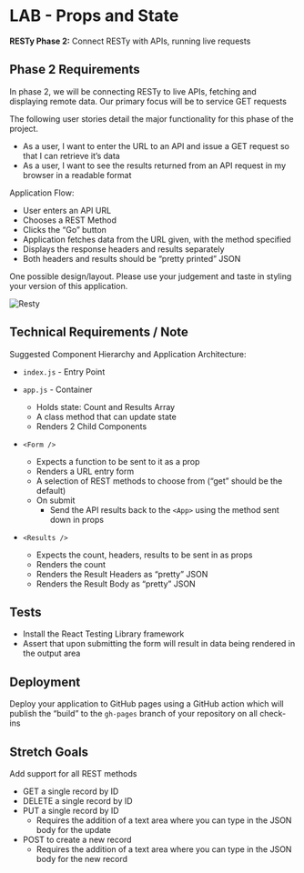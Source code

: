 # LAB - Props and State

**RESTy Phase 2:** Connect RESTy with APIs, running live requests

## Phase 2 Requirements

In phase 2, we will be connecting RESTy to live APIs, fetching and displaying remote data. Our primary focus will be to service GET requests

The following user stories detail the major functionality for this phase of the project.

- As a user, I want to enter the URL to an API and issue a GET request so that I can retrieve it’s data
- As a user, I want to see the results returned from an API request in my browser in a readable format

Application Flow:

- User enters an API URL
- Chooses a REST Method
- Clicks the “Go” button
- Application fetches data from the URL given, with the method specified
- Displays the response headers and results separately
- Both headers and results should be “pretty printed” JSON

One possible design/layout. Please use your judgement and taste in styling your version of this application.

![Resty](https://codefellows.github.io/code-401-javascript-guide/curriculum/class-27/lab/resty.png)

## Technical Requirements / Note

Suggested Component Hierarchy and Application Architecture:

- ```index.js``` - Entry Point
- ```app.js``` - Container
  - Holds state: Count and Results Array
  - A class method that can update state
  - Renders 2 Child Components

- ```<Form />```
  - Expects a function to be sent to it as a prop
  - Renders a URL entry form
  - A selection of REST methods to choose from (“get” should be the default)
  - On submit
    - Send the API results back to the ```<App>``` using the method sent down in props

- ```<Results />```
  - Expects the count, headers, results to be sent in as props
  - Renders the count
  - Renders the Result Headers as “pretty” JSON
  - Renders the Result Body as “pretty” JSON

## Tests

- Install the React Testing Library framework
- Assert that upon submitting the form will result in data being rendered in the output area

## Deployment

Deploy your application to GitHub pages using a GitHub action which will publish the “build” to the ```gh-pages``` branch of your repository on all check-ins

## Stretch Goals

Add support for all REST methods

- GET a single record by ID
- DELETE a single record by ID
- PUT a single record by ID
  - Requires the addition of a text area where you can type in the JSON body for the update
- POST to create a new record
  - Requires the addition of a text area where you can type in the JSON body for the new record
